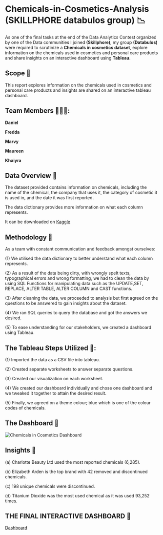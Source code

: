 # Chemicals-in-Cosmetics-Analysis (SKILLPHORE databulos group) :chart_with_downwards_trend:
As one of the final tasks at the end of the Data Analytics Contest organized by one of the Data communities I joined **(Skillphore)**, my group **(Databulos)** were required to
scrutinize a **Chemicals in cosmetics dataset**, explore information on the chemicals used in cosmetics and personal care products and share insights on an interactive dashboard
using **Tableau**.
## Scope :page_with_curl:
This report explores information on the chemicals used in cosmetics and personal care products and insights are shared on an interactive tableau dashboard.
## Team Members 🧑‍🤝‍🧑:
**Daniel**

**Fredda**

**Marvy**

**Maureen**

**Khaiyra**

## Data Overview :scroll:
The dataset provided contains information on chemicals, including the name of the chemical, the company that uses it, the category of cosmetic it is used in, 
and the date it was first reported.

The data dictionary provides more information on what each column represents.

It can be downloaded on [Kaggle](http://www.kaggle.com)

## Methodology 📖
As a team with constant communication and feedback amongst ourselves:
 
 (1) We utilised the data dictionary to better understand what each column represents.
 
 (2) As a result of the data being dirty, with wrongly spelt texts, typographical errors and wrong formatting, we had to clean the data by using SQL Functions for manipulating data such as the UPDATE,SET, REPLACE, ALTER TABLE, ALTER COLUMN and CAST functions.
 
 (3) After cleaning the data, we proceeded to analysis but first agreed on the questions to be answered to gain insights about the dataset.
 
 (4) We ran SQL queries to query the database and got the answers we desired.
 
 (5) To ease understanding for our stakeholders,  we created a dashboard using Tableau.
                            
## The Tableau Steps Utilized 🎨:
(1) Imported the data as a CSV file into tableau.

(2) Created separate worksheets to answer separate questions.

(3) Created our visualization on each worksheet.

(4) We created our dashboard individually and chose one dashboard and we tweaked it together to attain the desired result. 

(5) Finally, we agreed on a theme colour; blue which is one of the colour codes of chemicals.

## The Dashboard 🎨

![Chemicals in Cosmetics Dashboard](https://github.com/Marvykeys/Chemicals-in-Cosmetics-Analysis/assets/130637591/bd8fb788-9ee3-4b54-b523-25bee6c90bc4)

## Insights 🔬
(a) Charlotte Beauty Ltd used the most reported chemicals (6,285).

(b) Elizabeth Arden is the top brand with 42 removed and discontinued chemicals.

(c) 198 unique chemicals were discontinued.

(d) Titanium Dioxide was the most used chemical as it was used 93,252 times.


## THE FINAL INTERACTIVE DASHBOARD :art:
[Dashboard](https://public.tableau.com/views/ChemicalsInCosmetics_16777095531370/Dashboard1?:language=en-US&:display_count=n&:origin=viz_share_link)
